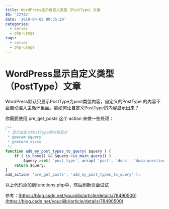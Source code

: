 ```yaml
---
title: WordPress显示自定义类型（PostType）文章
ID: '22742'
date: '2019-04-02 09:35:29'
categories:
  - server
  - php-usage
tags:
  - server
  - php-usage
---
```


# WordPress显示自定义类型（PostType）文章

WordPress默认只显示PostType为post类型内容，自定义的PostType 的内容不会自动混入主循环里面。那如何让自定义PostType的内容显示出来？

你需要使用 pre\_get\_posts 这个 action 来做一些处理：

``` js 
/**
 * 显示自定义PostType的内容显示
 * @param $query
 * @return mixed
 */
function add_my_post_types_to_query( $query ) {
    if ( is_home() && $query->is_main_query() )
        $query->set( 'post_type', array( 'post', 'docs', 'dwqa-question' ) );
    return $query;
}
add_action( 'pre_get_posts', 'add_my_post_types_to_query' ); 
```

以上代码添加到functions.php中，然后刷新页面试试

参考：[https://blog.csdn.net/youcijibi/article/details/78490500](https://blog.csdn.net/youcijibi/article/details/78490500)
 
 
 
 
 
 
 
 
 
 
 
 
 
 
 
 
 
 
 
 
